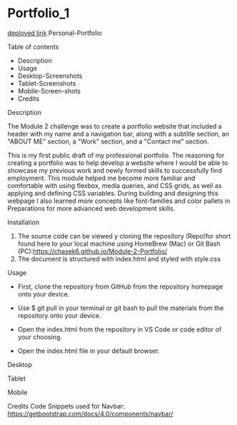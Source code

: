 # Portfolio_1
[deployed link](https://chasek6.github.io/Portfolio_1/)
Personal-Portfolio 

Table of contents
- Description
- Usage 
- Desktop-Screenshots
- Tablet-Screenshots 
- Mobile-Screen-shots
- Credits 


Description


The Module 2 challenge was to create a portfolio website that included a header with my name and a navigation bar, along with a subtitle section, an "ABOUT ME" section, a "Work" section, and a "Contact me" section. 


This is my first public draft of my professional portfolio. The reasoning for creating a portfolio was to help develop a website where I would be able to showcase my previous work and newly formed skills to successfully find employment. This module helped me become more familiar and comfortable with using flexbox, media queries, and CSS grids, as well as applying and defining CSS variables. During building and designing this webpage I also learned more concepts like font-families and color pallets in Preparations for more advanced web development skills.

Installation 
1. The source code can be viewed y cloning the repository (Repo)for short found here to your local machine using HomeBrew (Mac) or Git Bash (PC):https://chasek6.github.io/Module-2-Portfolio/
2. The document is structured with index.html and styled with style.css




Usage

- First, clone the repository from GitHub from the repository homepage onto your device.

- Use $ git pull in your terminal or git bash to pull the materials from the repository onto your device.

- Open the index.html from the repository in VS Code or code editor of your choosing.

- Open the index.html file in your default browser.

Desktop









Tablet









Mobile





Credits
Code Snippets used for Navbar: https://getbootstrap.com/docs/4.0/components/navbar/
